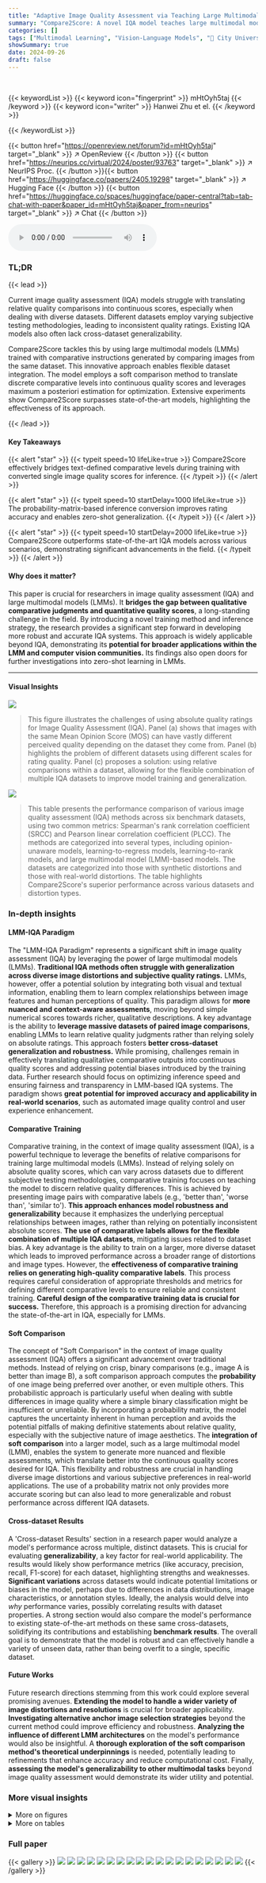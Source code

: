 ```yaml
---
title: "Adaptive Image Quality Assessment via Teaching Large Multimodal Model to Compare"
summary: "Compare2Score: A novel IQA model teaches large multimodal models to translate comparative image quality judgments into continuous quality scores, significantly outperforming existing methods."
categories: []
tags: ["Multimodal Learning", "Vision-Language Models", "🏢 City University of Hong Kong",]
showSummary: true
date: 2024-09-26
draft: false
---
```


<br>

{{< keywordList >}}
{{< keyword icon="fingerprint" >}} mHtOyh5taj {{< /keyword >}}
{{< keyword icon="writer" >}} Hanwei Zhu et el. {{< /keyword >}}
 
{{< /keywordList >}}

{{< button href="https://openreview.net/forum?id=mHtOyh5taj" target="_blank" >}}
↗ OpenReview
{{< /button >}}
{{< button href="https://neurips.cc/virtual/2024/poster/93763" target="_blank" >}}
↗ NeurIPS Proc.
{{< /button >}}{{< button href="https://huggingface.co/papers/2405.19298" target="_blank" >}}
↗ Hugging Face
{{< /button >}}
{{< button href="https://huggingface.co/spaces/huggingface/paper-central?tab=tab-chat-with-paper&paper_id=mHtOyh5taj&paper_from=neurips" target="_blank" >}}
↗ Chat
{{< /button >}}



<audio controls>
    <source src="https://ai-paper-reviewer.com/mHtOyh5taj/podcast.wav" type="audio/wav">
    Your browser does not support the audio element.
</audio>


### TL;DR


{{< lead >}}

Current image quality assessment (IQA) models struggle with translating relative quality comparisons into continuous scores, especially when dealing with diverse datasets.  Different datasets employ varying subjective testing methodologies, leading to inconsistent quality ratings. Existing IQA models also often lack cross-dataset generalizability.

Compare2Score tackles this by using large multimodal models (LMMs) trained with comparative instructions generated by comparing images from the same dataset. This innovative approach enables flexible dataset integration.  The model employs a soft comparison method to translate discrete comparative levels into continuous quality scores and leverages maximum a posteriori estimation for optimization.  Extensive experiments show Compare2Score surpasses state-of-the-art models, highlighting the effectiveness of its approach.

{{< /lead >}}


#### Key Takeaways

{{< alert "star" >}}
{{< typeit speed=10 lifeLike=true >}} Compare2Score effectively bridges text-defined comparative levels during training with converted single image quality scores for inference. {{< /typeit >}}
{{< /alert >}}

{{< alert "star" >}}
{{< typeit speed=10 startDelay=1000 lifeLike=true >}} The probability-matrix-based inference conversion improves rating accuracy and enables zero-shot generalization. {{< /typeit >}}
{{< /alert >}}

{{< alert "star" >}}
{{< typeit speed=10 startDelay=2000 lifeLike=true >}} Compare2Score outperforms state-of-the-art IQA models across various scenarios, demonstrating significant advancements in the field. {{< /typeit >}}
{{< /alert >}}

#### Why does it matter?
This paper is crucial for researchers in image quality assessment (IQA) and large multimodal models (LMMs). It **bridges the gap between qualitative comparative judgments and quantitative quality scores**, a long-standing challenge in the field. By introducing a novel training method and inference strategy, the research provides a significant step forward in developing more robust and accurate IQA systems.  This approach is widely applicable beyond IQA, demonstrating its **potential for broader applications within the LMM and computer vision communities.** Its findings also open doors for further investigations into zero-shot learning in LMMs.

------
#### Visual Insights



![](https://ai-paper-reviewer.com/mHtOyh5taj/figures_1_1.jpg)

> This figure illustrates the challenges of using absolute quality ratings for Image Quality Assessment (IQA).  Panel (a) shows that images with the same Mean Opinion Score (MOS) can have vastly different perceived quality depending on the dataset they come from. Panel (b) highlights the problem of different datasets using different scales for rating quality.  Panel (c) proposes a solution: using relative comparisons within a dataset, allowing for the flexible combination of multiple IQA datasets to improve model training and generalization.





![](https://ai-paper-reviewer.com/mHtOyh5taj/tables_7_1.jpg)

> This table presents the performance comparison of various image quality assessment (IQA) methods across six benchmark datasets, using two common metrics: Spearman's rank correlation coefficient (SRCC) and Pearson linear correlation coefficient (PLCC). The methods are categorized into several types, including opinion-unaware models, learning-to-regress models, learning-to-rank models, and large multimodal model (LMM)-based models. The datasets are categorized into those with synthetic distortions and those with real-world distortions. The table highlights Compare2Score's superior performance across various datasets and distortion types.





### In-depth insights


#### LMM-IQA Paradigm
The "LMM-IQA Paradigm" represents a significant shift in image quality assessment (IQA) by leveraging the power of large multimodal models (LMMs).  **Traditional IQA methods often struggle with generalization across diverse image distortions and subjective quality ratings.** LMMs, however, offer a potential solution by integrating both visual and textual information, enabling them to learn complex relationships between image features and human perceptions of quality. This paradigm allows for **more nuanced and context-aware assessments**, moving beyond simple numerical scores towards richer, qualitative descriptions.  A key advantage is the ability to **leverage massive datasets of paired image comparisons**, enabling LMMs to learn relative quality judgments rather than relying solely on absolute ratings.  This approach fosters **better cross-dataset generalization and robustness.** While promising, challenges remain in effectively translating qualitative comparative outputs into continuous quality scores and addressing potential biases introduced by the training data.  Further research should focus on optimizing inference speed and ensuring fairness and transparency in LMM-based IQA systems. The paradigm shows **great potential for improved accuracy and applicability in real-world scenarios**, such as automated image quality control and user experience enhancement.

#### Comparative Training
Comparative training, in the context of image quality assessment (IQA), is a powerful technique to leverage the benefits of relative comparisons for training large multimodal models (LMMs).  Instead of relying solely on absolute quality scores, which can vary across datasets due to different subjective testing methodologies, comparative training focuses on teaching the model to discern relative quality differences.  This is achieved by presenting image pairs with comparative labels (e.g., 'better than', 'worse than', 'similar to').  **This approach enhances model robustness and generalizability** because it emphasizes the underlying perceptual relationships between images, rather than relying on potentially inconsistent absolute scores. **The use of comparative labels allows for the flexible combination of multiple IQA datasets**, mitigating issues related to dataset bias. A key advantage is the ability to train on a larger, more diverse dataset which leads to improved performance across a broader range of distortions and image types.  However, the **effectiveness of comparative training relies on generating high-quality comparative labels**. This process requires careful consideration of appropriate thresholds and metrics for defining different comparative levels to ensure reliable and consistent training.  **Careful design of the comparative training data is crucial for success.** Therefore, this approach is a promising direction for advancing the state-of-the-art in IQA, especially for LMMs.

#### Soft Comparison
The concept of "Soft Comparison" in the context of image quality assessment (IQA) offers a significant advancement over traditional methods.  Instead of relying on crisp, binary comparisons (e.g., image A is better than image B), a soft comparison approach computes the **probability** of one image being preferred over another, or even multiple others. This probabilistic approach is particularly useful when dealing with subtle differences in image quality where a simple binary classification might be insufficient or unreliable. By incorporating a probability matrix, the model captures the uncertainty inherent in human perception and avoids the potential pitfalls of making definitive statements about relative quality, especially with the subjective nature of image aesthetics. The **integration of soft comparison** into a larger model, such as a large multimodal model (LMM), enables the system to generate more nuanced and flexible assessments, which translate better into the continuous quality scores desired for IQA. This flexibility and robustness are crucial in handling diverse image distortions and various subjective preferences in real-world applications.  The use of a probability matrix not only provides more accurate scoring but can also lead to more generalizable and robust performance across different IQA datasets.

#### Cross-dataset Results
A 'Cross-dataset Results' section in a research paper would analyze a model's performance across multiple, distinct datasets.  This is crucial for evaluating **generalizability**, a key factor for real-world applicability.  The results would likely show performance metrics (like accuracy, precision, recall, F1-score) for each dataset, highlighting strengths and weaknesses.  **Significant variations** across datasets would indicate potential limitations or biases in the model, perhaps due to differences in data distributions, image characteristics, or annotation styles. Ideally, the analysis would delve into *why* performance varies, possibly correlating results with dataset properties. A strong section would also compare the model's performance to existing state-of-the-art methods on these same cross-datasets, solidifying its contributions and establishing **benchmark results**.  The overall goal is to demonstrate that the model is robust and can effectively handle a variety of unseen data, rather than being overfit to a single, specific dataset.

#### Future Works
Future research directions stemming from this work could explore several promising avenues. **Extending the model to handle a wider variety of image distortions and resolutions** is crucial for broader applicability.  **Investigating alternative anchor image selection strategies** beyond the current method could improve efficiency and robustness.  **Analyzing the influence of different LMM architectures** on the model's performance would also be insightful.  A **thorough exploration of the soft comparison method's theoretical underpinnings** is needed, potentially leading to refinements that enhance accuracy and reduce computational cost.  Finally, **assessing the model's generalizability to other multimodal tasks** beyond image quality assessment would demonstrate its wider utility and potential.


### More visual insights

<details>
<summary>More on figures
</summary>


![](https://ai-paper-reviewer.com/mHtOyh5taj/figures_3_1.jpg)

> This figure illustrates the training and inference phases of the Compare2Score model.  Panel (a) shows how the large multimodal model (LMM) is fine-tuned using comparative instructions derived from Mean Opinion Scores (MOS) within individual IQA datasets. This approach allows for flexible integration of multiple datasets. Panel (b) depicts the inference process: the trained LMM compares a test image against multiple anchor images to determine the likelihood of the test image being preferred, which is then used to calculate a continuous quality score using Maximum a Posteriori (MAP) estimation.


![](https://ai-paper-reviewer.com/mHtOyh5taj/figures_5_1.jpg)

> This figure illustrates the architecture of the Compare2Score model.  It shows how two images are first processed by an image encoder, then reduced in dimensionality by an abstractor. These reduced representations are combined with textual embeddings, and then processed by a large language model (LLM) decoder. The output of the LLM is the comparison of the image quality relative to the other.


![](https://ai-paper-reviewer.com/mHtOyh5taj/figures_8_1.jpg)

> This figure shows the impact of the number of anchor images per quality interval (β) on both the SRCC scores (a measure of ranking correlation) and the inference time of the Compare2Score model across six different IQA datasets.  The x-axis represents the number of anchor images (β), and the y-axis shows the SRCC.  For each dataset, a separate line plot shows the trend of SRCC values as β varies. A second y-axis is included to show the running time (in seconds) associated with each β value.  The plot demonstrates that increasing β beyond a value of 1 does not significantly improve the SRCC scores but substantially increases the running time, indicating that β=1 provides a good balance between accuracy and efficiency.


![](https://ai-paper-reviewer.com/mHtOyh5taj/figures_16_1.jpg)

> This figure shows five example anchor images selected from the KonIQ-10k dataset. Each image is labeled with its mean opinion score (MOS) and standard deviation (σ), representing the perceived image quality and variability in subjective ratings. These anchor images represent different levels of visual quality within the dataset, used as references during the soft comparison phase of the Compare2Score framework for quality score inference.


![](https://ai-paper-reviewer.com/mHtOyh5taj/figures_16_2.jpg)

> This figure shows five example anchor images selected from the KonIQ-10k dataset.  Each image represents a different level of perceived quality, as indicated by its mean opinion score (MOS) and standard deviation (σ). The images are visually diverse, showcasing the range of quality levels the model considers during inference.


![](https://ai-paper-reviewer.com/mHtOyh5taj/figures_16_3.jpg)

> This figure shows five example anchor images selected from the AGIQA-3K dataset to represent different levels of perceived image quality.  Each image is labeled with its mean opinion score (MOS) and standard deviation (σ), indicating the variability in human ratings for that image's quality. The images illustrate a range of visual characteristics and demonstrate that the chosen anchors represent a diverse range of qualities within the dataset.


</details>




<details>
<summary>More on tables
</summary>


![](https://ai-paper-reviewer.com/mHtOyh5taj/tables_7_2.jpg)
> This table presents the Spearman Rank Correlation Coefficients (SRCC) achieved by different image quality assessment (IQA) models on three unseen IQA datasets (TID2013, SPAQ, and AGIQA-3K).  The models were pre-trained on a combination of six other IQA datasets.  The table shows the cross-dataset generalization ability of the models, indicating how well they perform on datasets with different distortion types and characteristics than those seen during training.  Higher SRCC values represent better performance.

![](https://ai-paper-reviewer.com/mHtOyh5taj/tables_7_3.jpg)
> This table compares the performance of using a probability matrix versus a count matrix for image quality assessment.  The comparison is done using the Spearman Rank Correlation Coefficient (SRCC) across four different image quality assessment (IQA) datasets.  The probability matrix approach is shown to significantly improve performance compared to the traditional count matrix approach. 

![](https://ai-paper-reviewer.com/mHtOyh5taj/tables_8_1.jpg)
> This table presents a comparison of the prediction accuracy achieved by Compare2Score and several other models across six different image quality assessment (IQA) datasets.  The datasets vary in terms of the types of image distortions included (synthetic and real-world distortions).  The accuracy metric likely represents a correlation coefficient (e.g., Pearson or Spearman) measuring the agreement between the model's predictions and human judgments.  The best performing model for each dataset is shown in boldface.  The table demonstrates Compare2Score's superior performance compared to other LMM models.

![](https://ai-paper-reviewer.com/mHtOyh5taj/tables_8_2.jpg)
> This table presents the Spearman's rank correlation coefficient (SRCC) results for the Compare2Score model.  The results show the model's performance on six different image quality assessment (IQA) datasets (LIVE, CSIQ, KADID-10k, BID, CLIVE, and KonIQ-10k).  Importantly, the anchor images used for comparison were sourced from three different datasets (KonIQ-10k, KADID-10k, and AGIQA-3K) to evaluate the model's robustness and generalization capabilities across various IQA datasets and distortion types.

![](https://ai-paper-reviewer.com/mHtOyh5taj/tables_9_1.jpg)
> This table shows the impact of different anchor image selection methods on the performance of the Compare2Score model.  It compares the SRCC (Spearman Rank Correlation Coefficient) scores achieved using three different methods: random selection, maximum variance selection, and the proposed minimum variance selection method.  The results are presented for six different IQA (Image Quality Assessment) datasets: LIVE [53], CSIQ [24], KADID-10k [26], BID [25], CLIVE [54], and KonIQ-10k [7].  The table demonstrates the effectiveness of the proposed minimum variance anchor selection method compared to the other two approaches.

![](https://ai-paper-reviewer.com/mHtOyh5taj/tables_15_1.jpg)
> This table compares different Large Multimodal Models (LMMs) used in the paper.  It shows the visual model, visual-language alignment method, and language model used in each model.  The models compared are several existing open-source models and the proposed Compare2Score model.  The table highlights the architectural differences in the models, showing the components that process visual information, how visual and textual information are combined, and which language model generates the final output.

</details>




### Full paper

{{< gallery >}}
<img src="https://ai-paper-reviewer.com/mHtOyh5taj/1.png" class="grid-w50 md:grid-w33 xl:grid-w25" />
<img src="https://ai-paper-reviewer.com/mHtOyh5taj/2.png" class="grid-w50 md:grid-w33 xl:grid-w25" />
<img src="https://ai-paper-reviewer.com/mHtOyh5taj/3.png" class="grid-w50 md:grid-w33 xl:grid-w25" />
<img src="https://ai-paper-reviewer.com/mHtOyh5taj/4.png" class="grid-w50 md:grid-w33 xl:grid-w25" />
<img src="https://ai-paper-reviewer.com/mHtOyh5taj/5.png" class="grid-w50 md:grid-w33 xl:grid-w25" />
<img src="https://ai-paper-reviewer.com/mHtOyh5taj/6.png" class="grid-w50 md:grid-w33 xl:grid-w25" />
<img src="https://ai-paper-reviewer.com/mHtOyh5taj/7.png" class="grid-w50 md:grid-w33 xl:grid-w25" />
<img src="https://ai-paper-reviewer.com/mHtOyh5taj/8.png" class="grid-w50 md:grid-w33 xl:grid-w25" />
<img src="https://ai-paper-reviewer.com/mHtOyh5taj/9.png" class="grid-w50 md:grid-w33 xl:grid-w25" />
<img src="https://ai-paper-reviewer.com/mHtOyh5taj/10.png" class="grid-w50 md:grid-w33 xl:grid-w25" />
<img src="https://ai-paper-reviewer.com/mHtOyh5taj/11.png" class="grid-w50 md:grid-w33 xl:grid-w25" />
<img src="https://ai-paper-reviewer.com/mHtOyh5taj/12.png" class="grid-w50 md:grid-w33 xl:grid-w25" />
<img src="https://ai-paper-reviewer.com/mHtOyh5taj/13.png" class="grid-w50 md:grid-w33 xl:grid-w25" />
<img src="https://ai-paper-reviewer.com/mHtOyh5taj/14.png" class="grid-w50 md:grid-w33 xl:grid-w25" />
<img src="https://ai-paper-reviewer.com/mHtOyh5taj/15.png" class="grid-w50 md:grid-w33 xl:grid-w25" />
<img src="https://ai-paper-reviewer.com/mHtOyh5taj/16.png" class="grid-w50 md:grid-w33 xl:grid-w25" />
<img src="https://ai-paper-reviewer.com/mHtOyh5taj/17.png" class="grid-w50 md:grid-w33 xl:grid-w25" />
<img src="https://ai-paper-reviewer.com/mHtOyh5taj/18.png" class="grid-w50 md:grid-w33 xl:grid-w25" />
<img src="https://ai-paper-reviewer.com/mHtOyh5taj/19.png" class="grid-w50 md:grid-w33 xl:grid-w25" />
{{< /gallery >}}